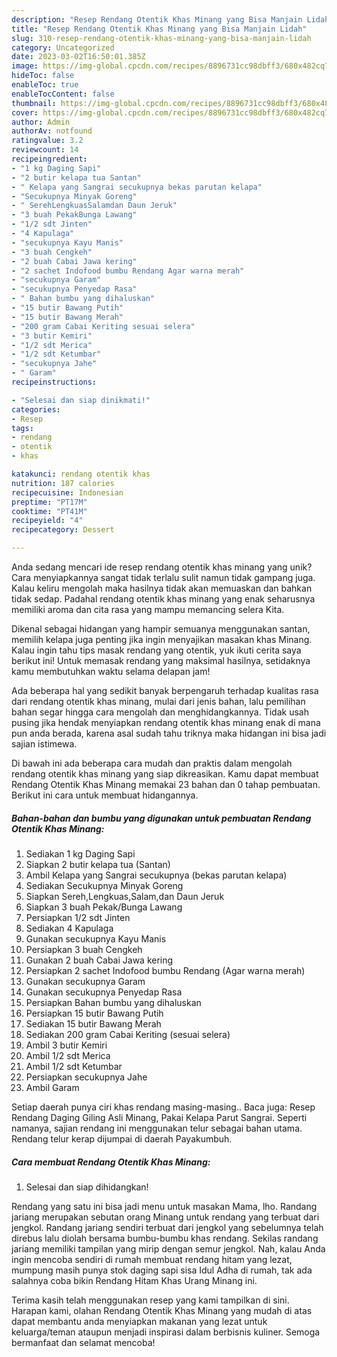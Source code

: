 ```yaml
---
description: "Resep Rendang Otentik Khas Minang yang Bisa Manjain Lidah"
title: "Resep Rendang Otentik Khas Minang yang Bisa Manjain Lidah"
slug: 310-resep-rendang-otentik-khas-minang-yang-bisa-manjain-lidah
category: Uncategorized
date: 2023-03-02T16:50:01.385Z
image: https://img-global.cpcdn.com/recipes/8896731cc98dbff3/680x482cq70/rendang-otentik-khas-minang-foto-resep-utama.jpg
hideToc: false
enableToc: true
enableTocContent: false
thumbnail: https://img-global.cpcdn.com/recipes/8896731cc98dbff3/680x482cq70/rendang-otentik-khas-minang-foto-resep-utama.jpg
cover: https://img-global.cpcdn.com/recipes/8896731cc98dbff3/680x482cq70/rendang-otentik-khas-minang-foto-resep-utama.jpg
author: Admin
authorAv: notfound
ratingvalue: 3.2
reviewcount: 14
recipeingredient:
- "1 kg Daging Sapi"
- "2 butir kelapa tua Santan"
- " Kelapa yang Sangrai secukupnya bekas parutan kelapa"
- "Secukupnya Minyak Goreng"
- " SerehLengkuasSalamdan Daun Jeruk"
- "3 buah PekakBunga Lawang"
- "1/2 sdt Jinten"
- "4 Kapulaga"
- "secukupnya Kayu Manis"
- "3 buah Cengkeh"
- "2 buah Cabai Jawa kering"
- "2 sachet Indofood bumbu Rendang Agar warna merah"
- "secukupnya Garam"
- "secukupnya Penyedap Rasa"
- " Bahan bumbu yang dihaluskan"
- "15 butir Bawang Putih"
- "15 butir Bawang Merah"
- "200 gram Cabai Keriting sesuai selera"
- "3 butir Kemiri"
- "1/2 sdt Merica"
- "1/2 sdt Ketumbar"
- "secukupnya Jahe"
- " Garam"
recipeinstructions:

- "Selesai dan siap dinikmati!"
categories:
- Resep
tags:
- rendang
- otentik
- khas

katakunci: rendang otentik khas 
nutrition: 187 calories
recipecuisine: Indonesian
preptime: "PT17M"
cooktime: "PT41M"
recipeyield: "4"
recipecategory: Dessert

---
```





Anda sedang mencari ide resep rendang otentik khas minang yang unik? Cara menyiapkannya sangat tidak terlalu sulit namun tidak gampang juga. Kalau keliru mengolah maka hasilnya tidak akan memuaskan dan bahkan tidak sedap. Padahal rendang otentik khas minang yang enak seharusnya memiliki aroma dan cita rasa yang mampu memancing selera Kita.





Dikenal sebagai hidangan yang hampir semuanya menggunakan santan, memilih kelapa juga penting jika ingin menyajikan masakan khas Minang. Kalau ingin tahu tips masak rendang yang otentik, yuk ikuti cerita saya berikut ini! Untuk memasak rendang yang maksimal hasilnya, setidaknya kamu membutuhkan waktu selama delapan jam!

Ada beberapa hal yang sedikit banyak berpengaruh terhadap kualitas rasa dari rendang otentik khas minang, mulai dari jenis bahan, lalu pemilihan bahan segar hingga cara mengolah dan menghidangkannya. Tidak usah pusing jika hendak menyiapkan rendang otentik khas minang enak di mana pun anda berada, karena asal sudah tahu triknya maka hidangan ini bisa jadi sajian istimewa.






Di bawah ini ada beberapa cara mudah dan praktis dalam mengolah rendang otentik khas minang yang siap dikreasikan. Kamu dapat membuat Rendang Otentik Khas Minang memakai 23 bahan dan 0 tahap pembuatan. Berikut ini cara untuk membuat hidangannya.

<!--inarticleads1-->

##### Bahan-bahan dan bumbu yang digunakan untuk pembuatan Rendang Otentik Khas Minang:

1. Sediakan 1 kg Daging Sapi
1. Siapkan 2 butir kelapa tua (Santan)
1. Ambil  Kelapa yang Sangrai secukupnya (bekas parutan kelapa)
1. Sediakan Secukupnya Minyak Goreng
1. Siapkan  Sereh,Lengkuas,Salam,dan Daun Jeruk
1. Siapkan 3 buah Pekak/Bunga Lawang
1. Persiapkan 1/2 sdt Jinten
1. Sediakan 4 Kapulaga
1. Gunakan secukupnya Kayu Manis
1. Persiapkan 3 buah Cengkeh
1. Gunakan 2 buah Cabai Jawa kering
1. Persiapkan 2 sachet Indofood bumbu Rendang (Agar warna merah)
1. Gunakan secukupnya Garam
1. Gunakan secukupnya Penyedap Rasa
1. Persiapkan  Bahan bumbu yang dihaluskan
1. Persiapkan 15 butir Bawang Putih
1. Sediakan 15 butir Bawang Merah
1. Sediakan 200 gram Cabai Keriting (sesuai selera)
1. Ambil 3 butir Kemiri
1. Ambil 1/2 sdt Merica
1. Ambil 1/2 sdt Ketumbar
1. Persiapkan secukupnya Jahe
1. Ambil  Garam


Setiap daerah punya ciri khas rendang masing-masing.. Baca juga: Resep Rendang Daging Giling Asli Minang, Pakai Kelapa Parut Sangrai. Seperti namanya, sajian rendang ini menggunakan telur sebagai bahan utama. Rendang telur kerap dijumpai di daerah Payakumbuh. 

<!--inarticleads2-->

##### Cara membuat Rendang Otentik Khas Minang:


1. Selesai dan siap dihidangkan!

Rendang yang satu ini bisa jadi menu untuk masakan Mama, lho. Randang jariang merupakan sebutan orang Minang untuk rendang yang terbuat dari jengkol. Randang jariang sendiri terbuat dari jengkol yang sebelumnya telah direbus lalu diolah bersama bumbu-bumbu khas rendang. Sekilas randang jariang memiliki tampilan yang mirip dengan semur jengkol. Nah, kalau Anda ingin mencoba sendiri di rumah membuat rendang hitam yang lezat, mumpung masih punya stok daging sapi sisa Idul Adha di rumah, tak ada salahnya coba bikin Rendang Hitam Khas Urang Minang ini. 

Terima kasih telah menggunakan resep yang kami tampilkan di sini. Harapan kami, olahan Rendang Otentik Khas Minang yang mudah di atas dapat membantu anda menyiapkan makanan yang lezat untuk keluarga/teman ataupun menjadi inspirasi dalam berbisnis kuliner. Semoga bermanfaat dan selamat mencoba!
